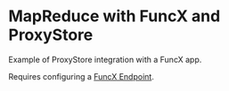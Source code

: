 # MapReduce with FuncX and ProxyStore

Example of ProxyStore integration with a FuncX app.

Requires configuring a [FuncX Endpoint](https://funcx.readthedocs.io/en/latest/endpoints.html).
